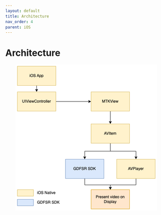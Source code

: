 ```yaml
---
layout: default
title: Architecture
nav_order: 4
parent: iOS
---
```


# Architecture
<p align="center">
    <img src="../../assets/images/ios-architecture.png">
</p>